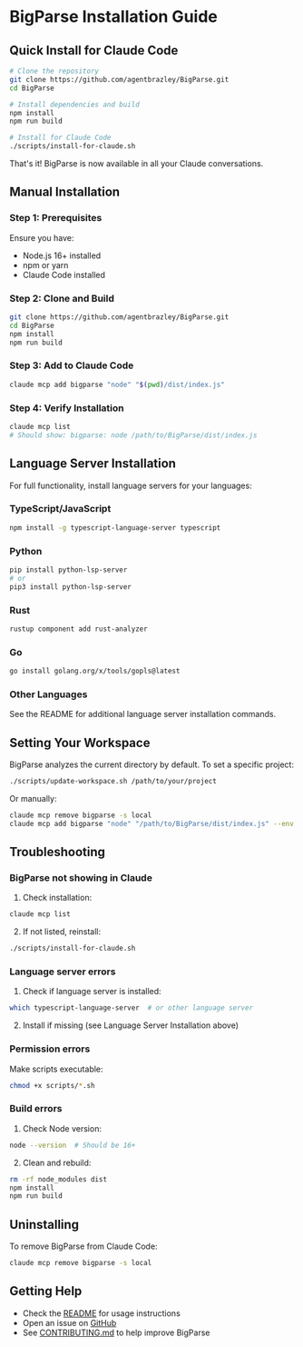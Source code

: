 # BigParse Installation Guide

## Quick Install for Claude Code

```bash
# Clone the repository
git clone https://github.com/agentbrazley/BigParse.git
cd BigParse

# Install dependencies and build
npm install
npm run build

# Install for Claude Code
./scripts/install-for-claude.sh
```

That's it! BigParse is now available in all your Claude conversations.

## Manual Installation

### Step 1: Prerequisites

Ensure you have:
- Node.js 16+ installed
- npm or yarn
- Claude Code installed

### Step 2: Clone and Build

```bash
git clone https://github.com/agentbrazley/BigParse.git
cd BigParse
npm install
npm run build
```

### Step 3: Add to Claude Code

```bash
claude mcp add bigparse "node" "$(pwd)/dist/index.js"
```

### Step 4: Verify Installation

```bash
claude mcp list
# Should show: bigparse: node /path/to/BigParse/dist/index.js
```

## Language Server Installation

For full functionality, install language servers for your languages:

### TypeScript/JavaScript
```bash
npm install -g typescript-language-server typescript
```

### Python
```bash
pip install python-lsp-server
# or
pip3 install python-lsp-server
```

### Rust
```bash
rustup component add rust-analyzer
```

### Go
```bash
go install golang.org/x/tools/gopls@latest
```

### Other Languages
See the README for additional language server installation commands.

## Setting Your Workspace

BigParse analyzes the current directory by default. To set a specific project:

```bash
./scripts/update-workspace.sh /path/to/your/project
```

Or manually:
```bash
claude mcp remove bigparse -s local
claude mcp add bigparse "node" "/path/to/BigParse/dist/index.js" --env "WORKSPACE_ROOT=/path/to/project"
```

## Troubleshooting

### BigParse not showing in Claude

1. Check installation:
```bash
claude mcp list
```

2. If not listed, reinstall:
```bash
./scripts/install-for-claude.sh
```

### Language server errors

1. Check if language server is installed:
```bash
which typescript-language-server  # or other language server
```

2. Install if missing (see Language Server Installation above)

### Permission errors

Make scripts executable:
```bash
chmod +x scripts/*.sh
```

### Build errors

1. Check Node version:
```bash
node --version  # Should be 16+
```

2. Clean and rebuild:
```bash
rm -rf node_modules dist
npm install
npm run build
```

## Uninstalling

To remove BigParse from Claude Code:

```bash
claude mcp remove bigparse -s local
```

## Getting Help

- Check the [README](README.md) for usage instructions
- Open an issue on [GitHub](https://github.com/agentbrazley/BigParse/issues)
- See [CONTRIBUTING.md](CONTRIBUTING.md) to help improve BigParse